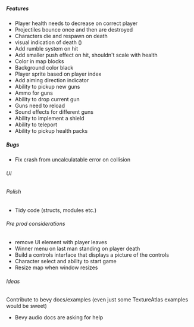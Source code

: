 ##### Features
- Player health needs to decrease on correct player
- Projectiles bounce once and then are destroyed
- Characters die and respawn on death
- visual indication of death ()
- Add rumble system on hit
- Add smaller push effect on hit, shouldn't scale with health
- Color in map blocks
- Background color black
- Player sprite based on player index
- Add aiming direction indicator
- Ability to pickup new guns
- Ammo for guns
- Ability to drop current gun
- Guns need to reload
- Sound effects for different guns
- Ability to implement a shield
- Ability to teleport
- Ability to pickup health packs

##### Bugs
- Fix crash from uncalculatable error on collision

###### UI

###### Polish
- Tidy code (structs, modules etc.)

###### Pre prod considerations
- remove UI element with player leaves
- Winner menu on last man standing on player death
- Build a controls interface that displays a picture of the controls
- Character select and ability to start game
- Resize map when window resizes

###### Ideas
Contribute to bevy docs/examples (even just some TextureAtlas examples would be sweet)
- Bevy audio docs are asking for help

